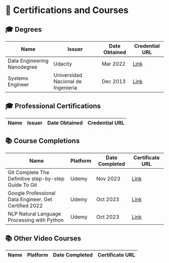 # 📜 Certifications and Courses

## 🎓 Degrees

| Name                         | Issuer  | Date Obtained | Credential URL |
|--------------------------------------|------|----------------|-----------------|
| Data Engineering Nanodegree | Udacity | Mar 2022 | [Link](https://...) |
| Systems Engineer  | Universidad Nacional de Ingenieria    | Dec 2013 | [Link](https://...) |

## 🎓 Professional Certifications

| Name                         | Issuer  | Date Obtained | Credential URL |
|--------------------------------------|------|----------------|-----------------|


## 📚 Course Completions

| Name                                         | Platform  | Date Completed | Certificate URL |
|----------------------------------|-----------|------------------|------------------|
| Git Complete The Definitive step-by-step Guide To Git | Udemy   | Nov 2023  | [Link](https://...) |
| Google Professional Data Engineer. Get Certified 2022        | Udemy | Oct 2023  | [Link](https://...) |
| NLP Natural Language Processing with Python        | Udemy | Oct 2023  | [Link](https://...) |


## 📚 Other Video Courses

| Name                                         | Platform  | Date Completed | Certificate URL |
|----------------------------------|-----------|------------------|------------------|
